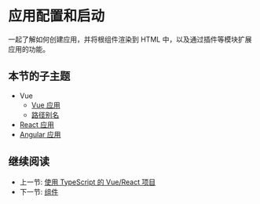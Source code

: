 # 应用配置和启动

一起了解如何创建应用，并将根组件渲染到 HTML 中，以及通过插件等模块扩展应用的功能。

## 本节的子主题

+ Vue
  + [Vue 应用](./vue/vue-app.md)
  + [路径别名](./vue/vue-path.md)
+ [React 应用](./react/react-app.md)
+ [Angular 应用](./angular/angular-app.md)

## 继续阅读

+ 上一节: [使用 TypeScript 的 Vue/React 项目](../typescript/readme.md)
+ 下一节: [组件](../component/readme.md)
